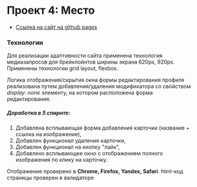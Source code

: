 # Проект 4: Место

* [Ссылка на сайт на github pages](https://alekseimakhov.github.io/mesto/index.html)

### Технологии

Для реализации адаптивности сайта применена технология медиазапросов для брейкпойнтов ширины экрана 620px, 920px. Применены технологии grid layout, flexbox.

Логика отображения/скрытия окна формы редактирования профиля реализована путем добавления/удаления модификатора со свойством _display: none_ элементу, на котором расположена форма редактирования.

##### Доработка в 5 спирнте:

1. Добавлена всплывающая форма добавления карточки (название + ссылка на изображение),
2. Добавлен функционал удаления карточки,
3. Добавлен функционал на кнопку "лайк",
4. Добавлено всплывающее окно с отображением полного изображения по клику на карточку.

Отображение проверено в **Chrome, Firefox, Yandex, Safari**.
html-код страницы проверен в валидаторе